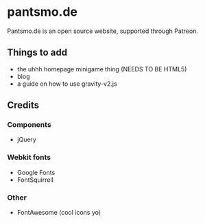 # pantsmo.de
Pantsmo.de is an open source website, supported through Patreon.

## Things to add
* the uhhh homepage minigame thing (NEEDS TO BE HTML5)
* blog
* a guide on how to use gravity-v2.js

## Credits
### Components
* jQuery
### Webkit fonts
* Google Fonts
* FontSquirrell
### Other
* FontAwesome (cool icons yo)
